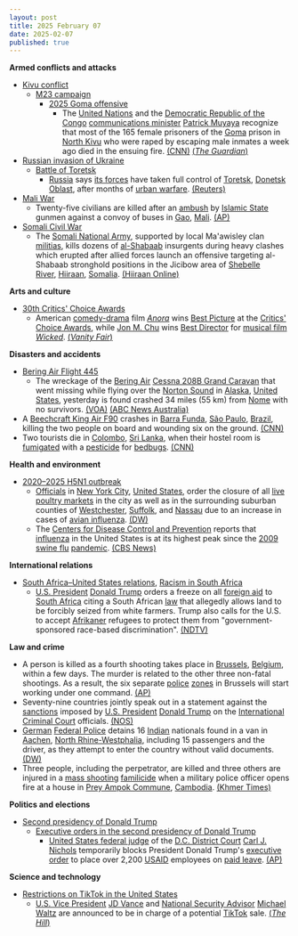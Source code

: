 ```yaml
---
layout: post
title: 2025 February 07
date: 2025-02-07
published: true
---
```



**Armed conflicts and attacks**

* [Kivu conflict](https://en.wikipedia.org/wiki/Kivu_conflict "Kivu conflict")
  + [M23 campaign](https://en.wikipedia.org/wiki/M23_campaign_%282022%E2%80%93present%29 "M23 campaign (2022–present)")
    - [2025 Goma offensive](https://en.wikipedia.org/wiki/2025_Goma_offensive "2025 Goma offensive")
      * The [United Nations](https://en.wikipedia.org/wiki/United_Nations "United Nations") and the [Democratic Republic of the Congo](https://en.wikipedia.org/wiki/Democratic_Republic_of_the_Congo "Democratic Republic of the Congo") [communications minister](https://en.wikipedia.org/wiki/Ministry_of_Transport_and_Channels_of_Communication "Ministry of Transport and Channels of Communication") [Patrick Muyaya](https://en.wikipedia.org/wiki/Patrick_Muyaya "Patrick Muyaya") recognize that most of the 165 female prisoners of the [Goma](https://en.wikipedia.org/wiki/Goma "Goma") prison in [North Kivu](https://en.wikipedia.org/wiki/North_Kivu "North Kivu") who were raped by escaping male inmates a week ago died in the ensuing fire. [(CNN)](https://edition.cnn.com/2025/02/06/africa/female-inmates-raped-killed-goma-jailbreak-intl/index.html) [(*The Guardian*)](https://www.theguardian.com/world/2025/feb/05/democratic-republic-congo-goma-women-raped-burned-death-prison-m23-rebels-rwanda)
* [Russian invasion of Ukraine](https://en.wikipedia.org/wiki/Russian_invasion_of_Ukraine "Russian invasion of Ukraine")
  + [Battle of Toretsk](https://en.wikipedia.org/wiki/Battle_of_Toretsk "Battle of Toretsk")
    - [Russia](https://en.wikipedia.org/wiki/Russia "Russia") says [its forces](https://en.wikipedia.org/wiki/Russian_Armed_Forces "Russian Armed Forces") have taken full control of [Toretsk](https://en.wikipedia.org/wiki/Toretsk "Toretsk"), [Donetsk Oblast](https://en.wikipedia.org/wiki/Donetsk_Oblast "Donetsk Oblast"), after months of [urban warfare](https://en.wikipedia.org/wiki/Urban_warfare "Urban warfare"). [(Reuters)](https://www.reuters.com/world/europe/russia-says-it-has-taken-control-city-toretsk-eastern-ukraine-2025-02-07/)
* [Mali War](https://en.wikipedia.org/wiki/Mali_War "Mali War")
  + Twenty-five civilians are killed after an [ambush](https://en.wikipedia.org/wiki/Ambush "Ambush") by [Islamic State](https://en.wikipedia.org/wiki/Islamic_State_%E2%80%93_Sahel_Province "Islamic State – Sahel Province") gunmen against a convoy of buses in [Gao](https://en.wikipedia.org/wiki/Gao "Gao"), [Mali](https://en.wikipedia.org/wiki/Mali "Mali"). [(AP)](https://apnews.com/article/mali-convoy-attack-junta-4abef9871d0103c1df1fd5961bfce157)
* [Somali Civil War](https://en.wikipedia.org/wiki/Somali_Civil_War_%282009%E2%80%93present%29 "Somali Civil War (2009–present)")
  + The [Somali National Army](https://en.wikipedia.org/wiki/Somali_National_Army "Somali National Army"), supported by local Ma'awisley clan [militias](https://en.wikipedia.org/wiki/Militia "Militia"), kills dozens of [al-Shabaab](https://en.wikipedia.org/wiki/Al-Shabaab_%28militant_group%29 "Al-Shabaab (militant group)") insurgents during heavy clashes which erupted after allied forces launch an offensive targeting al-Shabaab stronghold positions in the Jicibow area of [Shebelle River](https://en.wikipedia.org/wiki/Shebelle_River "Shebelle River"), [Hiiraan](https://en.wikipedia.org/wiki/Hiran%2C_Somalia "Hiran, Somalia"), [Somalia](https://en.wikipedia.org/wiki/Somalia "Somalia"). [(Hiiraan Online)](https://www.hiiraan.com/news4/2025/Feb/200155/several_al_shabaab_militants_killed_in_fighting_in_hiiraan_region.aspx)

**Arts and culture**

* [30th Critics' Choice Awards](https://en.wikipedia.org/wiki/30th_Critics%27_Choice_Awards "30th Critics' Choice Awards")
  + American [comedy-drama](https://en.wikipedia.org/wiki/Comedy-drama "Comedy-drama") film *[Anora](https://en.wikipedia.org/wiki/Anora "Anora")* wins [Best Picture](https://en.wikipedia.org/wiki/Critics%27_Choice_Movie_Award_for_Best_Picture "Critics' Choice Movie Award for Best Picture") at the [Critics' Choice Awards](https://en.wikipedia.org/wiki/Critics%27_Choice_Awards "Critics' Choice Awards"), while [Jon M. Chu](https://en.wikipedia.org/wiki/Jon_M._Chu "Jon M. Chu") wins [Best Director](https://en.wikipedia.org/wiki/Critics%27_Choice_Movie_Award_for_Best_Director "Critics' Choice Movie Award for Best Director") for [musical film](https://en.wikipedia.org/wiki/Musical_film "Musical film") *[Wicked](https://en.wikipedia.org/wiki/Wicked_%282024_film%29 "Wicked (2024 film)")*. [(*Vanity Fair*)](https://www.vanityfair.com/hollywood/story/critics-choice-awards-winners-2025-full-list)

**Disasters and accidents**

* [Bering Air Flight 445](https://en.wikipedia.org/wiki/Bering_Air_Flight_445 "Bering Air Flight 445")
  + The wreckage of the [Bering Air](https://en.wikipedia.org/wiki/Bering_Air "Bering Air") [Cessna 208B Grand Caravan](https://en.wikipedia.org/wiki/Cessna_208B_Grand_Caravan "Cessna 208B Grand Caravan") that went missing while flying over the [Norton Sound](https://en.wikipedia.org/wiki/Norton_Sound "Norton Sound") in [Alaska](https://en.wikipedia.org/wiki/Alaska "Alaska"), [United States](https://en.wikipedia.org/wiki/United_States "United States"), yesterday is found crashed 34 miles (55 km) from [Nome](https://en.wikipedia.org/wiki/Nome%2C_Alaska "Nome, Alaska") with no survivors. [(VOA)](https://www.voanews.com/a/wreckage-of-missing-alaska-plane-found-no-survivors/7967549.html) [(ABC News Australia)](https://www.abc.net.au/news/2025-02-08/alaska-plane-missing-found/104913406)
* A [Beechcraft King Air F90](https://en.wikipedia.org/wiki/Beechcraft_King_Air "Beechcraft King Air") crashes in [Barra Funda](https://en.wikipedia.org/wiki/Barra_Funda_%28district_of_S%C3%A3o_Paulo%29 "Barra Funda (district of São Paulo)"), [São Paulo](https://en.wikipedia.org/wiki/S%C3%A3o_Paulo "São Paulo"), [Brazil](https://en.wikipedia.org/wiki/Brazil "Brazil"), killing the two people on board and wounding six on the ground. [(CNN)](https://www.cnn.com/2025/02/07/americas/brazil-sao-paulo-plane-crash-intl/index.html)
* Two tourists die in [Colombo](https://en.wikipedia.org/wiki/Colombo "Colombo"), [Sri Lanka](https://en.wikipedia.org/wiki/Sri_Lanka "Sri Lanka"), when their hostel room is [fumigated](https://en.wikipedia.org/wiki/Fumigation "Fumigation") with a [pesticide](https://en.wikipedia.org/wiki/Pesticide "Pesticide") for [bedbugs](https://en.wikipedia.org/wiki/Bedbug "Bedbug"). [(CNN)](https://edition.cnn.com/2025/02/07/asia/tourists-sri-lanka-bedbugs-deaths-scli-intl/index.html)

**Health and environment**

* [2020–2025 H5N1 outbreak](https://en.wikipedia.org/wiki/2020%E2%80%932025_H5N1_outbreak "2020–2025 H5N1 outbreak")
  + [Officials](https://en.wikipedia.org/wiki/Government_of_New_York_City "Government of New York City") in [New York City](https://en.wikipedia.org/wiki/New_York_City "New York City"), [United States](https://en.wikipedia.org/wiki/United_States "United States"), order the closure of all [live](https://en.wikipedia.org/wiki/Wet_market "Wet market") [poultry markets](https://en.wikipedia.org/wiki/Poultry_farming "Poultry farming") in the city as well as in the surrounding suburban counties of [Westchester](https://en.wikipedia.org/wiki/Westchester_County%2C_New_York "Westchester County, New York"), [Suffolk](https://en.wikipedia.org/wiki/Suffolk_County%2C_New_York "Suffolk County, New York"), and [Nassau](https://en.wikipedia.org/wiki/Nassau_County%2C_New_York "Nassau County, New York") due to an increase in cases of [avian influenza](https://en.wikipedia.org/wiki/H5N1 "H5N1"). [(DW)](https://www.dw.com/en/new-york-city-shuts-live-poultry-markets-over-bird-flu-cases/a-71330201)
  + The [Centers for Disease Control and Prevention](https://en.wikipedia.org/wiki/Centers_for_Disease_Control_and_Prevention "Centers for Disease Control and Prevention") reports that [influenza](https://en.wikipedia.org/wiki/Influenza "Influenza") in the United States is at its highest peak since the [2009 swine flu](https://en.wikipedia.org/wiki/2009_swine_flu_pandemic "2009 swine flu pandemic") [pandemic](https://en.wikipedia.org/wiki/Pandemic "Pandemic"). [(CBS News)](https://www.cbsnews.com/amp/news/flu-levels-highest-since-2009-pandemic-cdc-reports/)

**International relations**

* [South Africa–United States relations](https://en.wikipedia.org/wiki/South_Africa%E2%80%93United_States_relations "South Africa–United States relations"), [Racism in South Africa](https://en.wikipedia.org/wiki/Racism_in_South_Africa "Racism in South Africa")
  + [U.S. President](https://en.wikipedia.org/wiki/President_of_the_United_States "President of the United States") [Donald Trump](https://en.wikipedia.org/wiki/Donald_Trump "Donald Trump") orders a freeze on all [foreign aid](https://en.wikipedia.org/wiki/Aid "Aid") to [South Africa](https://en.wikipedia.org/wiki/South_Africa "South Africa") citing a South African [law](https://en.wikipedia.org/wiki/Land_reform_in_South_Africa "Land reform in South Africa") that allegedly allows land to be forcibly seized from white farmers. Trump also calls for the U.S. to accept [Afrikaner](https://en.wikipedia.org/wiki/Afrikaners "Afrikaners") refugees to protect them from "government-sponsored race-based discrimination". [(NDTV)](https://www.ndtv.com/world-news/donald-trump-freezes-aid-to-south-africa-citing-law-to-seize-land-7660730)

**Law and crime**

* A person is killed as a fourth shooting takes place in [Brussels](https://en.wikipedia.org/wiki/Brussels "Brussels"), [Belgium](https://en.wikipedia.org/wiki/Belgium "Belgium"), within a few days. The murder is related to the other three non-fatal shootings. As a result, the six separate [police](https://en.wikipedia.org/wiki/Law_enforcement_in_Belgium "Law enforcement in Belgium") [zones](https://en.wikipedia.org/wiki/Police_precinct "Police precinct") in Brussels will start working under one command. [(AP)](https://apnews.com/article/belgium-shootings-gangland-cocaine-f998f37d7fa50e8a554b2c6afbc4d0c9)
* Seventy-nine countries jointly speak out in a statement against the [sanctions](https://en.wikipedia.org/wiki/United_States_government_sanctions "United States government sanctions") imposed by [U.S. President](https://en.wikipedia.org/wiki/President_of_the_United_States "President of the United States") [Donald Trump](https://en.wikipedia.org/wiki/Donald_Trump "Donald Trump") on the [International Criminal Court](https://en.wikipedia.org/wiki/International_Criminal_Court "International Criminal Court") officials. [(NOS)](https://nos.nl/artikel/2554918-79-landen-veroordelen-amerikaanse-sancties-tegen-internationaal-strafhof)
* [German](https://en.wikipedia.org/wiki/Germany "Germany") [Federal Police](https://en.wikipedia.org/wiki/Federal_Police_%28Germany%29 "Federal Police (Germany)") detains 16 [Indian](https://en.wikipedia.org/wiki/India "India") nationals found in a van in [Aachen](https://en.wikipedia.org/wiki/Aachen "Aachen"), [North Rhine-Westphalia](https://en.wikipedia.org/wiki/North_Rhine-Westphalia "North Rhine-Westphalia"), including 15 passengers and the driver, as they attempt to enter the country without valid documents. [(DW)](https://www.dw.com/en/germany-16-indians-stopped-in-migrant-smuggling-attempt/a-71536771)
* Three people, including the perpetrator, are killed and three others are injured in a [mass shooting](https://en.wikipedia.org/wiki/Mass_shooting "Mass shooting") [familicide](https://en.wikipedia.org/wiki/Familicide "Familicide") when a military police officer opens fire at a house in [Prey Ampok Commune](https://en.wikipedia.org/wiki/Prey_Ampok_Commune "Prey Ampok Commune"), [Cambodia](https://en.wikipedia.org/wiki/Cambodia "Cambodia"). [(Khmer Times)](https://www.khmertimeskh.com/501636310/military-police-officer-shoots-2-dead-injures-3-before-killing-himself/)

**Politics and elections**

* [Second presidency of Donald Trump](https://en.wikipedia.org/wiki/Second_presidency_of_Donald_Trump "Second presidency of Donald Trump")
  + [Executive orders in the second presidency of Donald Trump](https://en.wikipedia.org/wiki/List_of_executive_orders_in_the_second_presidency_of_Donald_Trump "List of executive orders in the second presidency of Donald Trump")
    - [United States federal judge](https://en.wikipedia.org/wiki/United_States_federal_judge "United States federal judge") of the [D.C. District Court](https://en.wikipedia.org/wiki/United_States_District_Court_for_the_District_of_Columbia "United States District Court for the District of Columbia") [Carl J. Nichols](https://en.wikipedia.org/wiki/Carl_J._Nichols "Carl J. Nichols") temporarily blocks President Donald Trump's [executive order](https://en.wikipedia.org/wiki/Executive_order "Executive order") to place over 2,200 [USAID](https://en.wikipedia.org/wiki/USAID "USAID") employees on [paid leave](https://en.wikipedia.org/wiki/Paid_leave "Paid leave"). [(AP)](https://apnews.com/article/usaid-foreign-aid-trump-rubio-48f8460804d33bdaa18d7765c4b24f9e)

**Science and technology**

* [Restrictions on TikTok in the United States](https://en.wikipedia.org/wiki/Restrictions_on_TikTok_in_the_United_States "Restrictions on TikTok in the United States")
  + [U.S. Vice President](https://en.wikipedia.org/wiki/Vice_President_of_the_United_States "Vice President of the United States") [JD Vance](https://en.wikipedia.org/wiki/JD_Vance "JD Vance") and [National Security Advisor](https://en.wikipedia.org/wiki/National_Security_Advisor "National Security Advisor") [Michael Waltz](https://en.wikipedia.org/wiki/Michael_Waltz "Michael Waltz") are announced to be in charge of a potential [TikTok](https://en.wikipedia.org/wiki/TikTok "TikTok") sale. [(*The Hill*)](https://thehill.com/homenews/administration/5132358-jd-vance-mike-waltz-tiktok-deal/)
